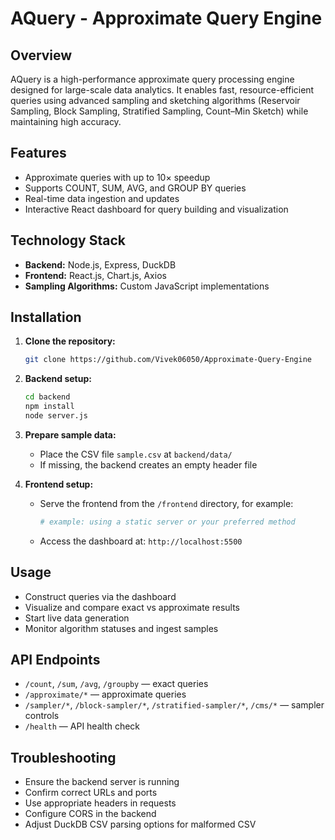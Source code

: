 # AQuery - Approximate Query Engine

## Overview  
AQuery is a high-performance approximate query processing engine designed for large-scale data analytics. It enables fast, resource-efficient queries using advanced sampling and sketching algorithms (Reservoir Sampling, Block Sampling, Stratified Sampling, Count–Min Sketch) while maintaining high accuracy.

## Features  
- Approximate queries with up to 10× speedup  
- Supports COUNT, SUM, AVG, and GROUP BY queries  
- Real-time data ingestion and updates  
- Interactive React dashboard for query building and visualization  

## Technology Stack  
- **Backend:** Node.js, Express, DuckDB  
- **Frontend:** React.js, Chart.js, Axios  
- **Sampling Algorithms:** Custom JavaScript implementations  

## Installation  

1. **Clone the repository:**  
   ```bash
   git clone https://github.com/Vivek06050/Approximate-Query-Engine
   ```

2. **Backend setup:**  
   ```bash
   cd backend
   npm install
   node server.js
   ```

3. **Prepare sample data:**  
   - Place the CSV file `sample.csv` at `backend/data/`  
   - If missing, the backend creates an empty header file  

4. **Frontend setup:**  
   - Serve the frontend from the `/frontend` directory, for example:  
     ```bash
     # example: using a static server or your preferred method
     ```
   - Access the dashboard at: `http://localhost:5500`

## Usage  
- Construct queries via the dashboard  
- Visualize and compare exact vs approximate results  
- Start live data generation  
- Monitor algorithm statuses and ingest samples  

## API Endpoints  
- `/count`, `/sum`, `/avg`, `/groupby` — exact queries  
- `/approximate/*` — approximate queries  
- `/sampler/*`, `/block-sampler/*`, `/stratified-sampler/*`, `/cms/*` — sampler controls  
- `/health` — API health check  

## Troubleshooting  
- Ensure the backend server is running  
- Confirm correct URLs and ports  
- Use appropriate headers in requests  
- Configure CORS in the backend  
- Adjust DuckDB CSV parsing options for malformed CSV  
